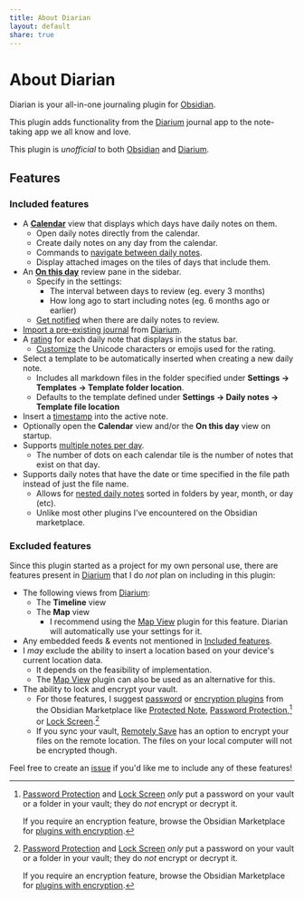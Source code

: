 ```yaml
---
title: About Diarian
layout: default
share: true
---
```

# About Diarian
Diarian is your all-in-one journaling plugin for [Obsidian](https://obsidian.md).

This plugin adds functionality from the [Diarium](https://diariumapp.com/) journal app to the note-taking app we all know and love.

This plugin is *unofficial* to both [Obsidian](https://obsidian.md/) and [Diarium](https://diariumapp.com/).
## Features
### Included features
- A **[Calendar](https://erallie.github.io/diarian/Instructions/Calendar.html)** view that displays which days have daily notes on them.
	- Open daily notes directly from the calendar.
	- Create daily notes on any day from the calendar.
	- Commands to [navigate between daily notes](https://erallie.github.io/diarian/Instructions/Calendar.html#editor-navigation).
	- Display attached images on the tiles of days that include them.
- An **[On this day](https://erallie.github.io/diarian/Instructions/On%20this%20day.html#on-this-day)** review pane in the sidebar.
	- Specify in the settings:
		- The interval between days to review (eg. every 3 months)
		- How long ago to start including notes (eg. 6 months ago or earlier)
	- [Get notified](https://erallie.github.io/diarian/Instructions/On%20this%20day.html#notifications) when there are daily notes to review.
- [Import a pre-existing journal](https://erallie.github.io/diarian/Instructions/Importer.html) from [Diarium](https://diariumapp.com/).
- A [rating](https://erallie.github.io/diarian/Instructions/Rating.html) for each daily note that displays in the status bar.
	- [Customize](https://erallie.github.io/diarian/Instructions/Rating.html#customization) the Unicode characters or emojis used for the rating.
- Select a template to be automatically inserted when creating a new daily note.
	- Includes all markdown files in the folder specified under **Settings → Templates → Template folder location**.
	- Defaults to the template defined under **Settings → Daily notes → Template file location**
- Insert a [timestamp](https://erallie.github.io/diarian/Instructions/Timestamp.html) into the active note.
- Optionally open the **Calendar** view and/or the **On this day** view on startup.
- Supports [multiple notes per day](https://erallie.github.io/diarian/Instructions/Multiple%20or%20nested%20daily%20notes.html#multiple-or-nested-daily-notes).
	- The number of dots on each calendar tile is the number of notes that exist on that day.
- Supports daily notes that have the date or time specified in the file path instead of just the file name.
	- Allows for [nested daily notes](https://erallie.github.io/diarian/Instructions/Multiple%20or%20nested%20daily%20notes.html#multiple-or-nested-daily-notes) sorted in folders by year, month, or day (etc).
	- Unlike most other plugins I’ve encountered on the Obsidian marketplace.

### Excluded features
Since this plugin started as a project for my own personal use, there are features present in [Diarium](https://diariumapp.com/) that I do *not* plan on including in this plugin:
- The following views from [Diarium](https://diariumapp.com/):
	- The **Timeline** view
	- The **Map** view
		- I recommend using the [Map View](https://obsidian.md/plugins?id=obsidian-map-view) plugin for this feature. Diarian will automatically use your settings for it.
- Any embedded feeds & events not mentioned in [Included features](index.md#included-features).
- I *may* exclude the ability to insert a location based on your device's current location data.
	- It depends on the feasibility of implementation.
	- The [Map View](https://obsidian.md/plugins?id=obsidian-map-view) plugin can also be used as an alternative for this.
- The ability to lock and encrypt your vault.
	- For those features, I suggest [password](https://obsidian.md/plugins?search=password) or [encryption plugins](https://obsidian.md/plugins?search=encrypt) from the Obsidian Marketplace like [Protected Note](https://obsidian.md/plugins?id=protected-note), [Password Protection](https://obsidian.md/plugins?id=password-protection),[^1] or [Lock Screen](https://obsidian.md/plugins?id=obsidian-lock-screen-plugin).[^1]
	- If you sync your vault, [Remotely Save](https://obsidian.md/plugins?id=remotely-save) has an option to encrypt your files on the remote location. The files on your local computer will not be encrypted though.

[^1]: [Password Protection](https://obsidian.md/plugins?id=password-protection) and [Lock Screen](https://obsidian.md/plugins?id=obsidian-lock-screen-plugin) *only* put a password on your vault or a folder in your vault; they do *not* encrypt or decrypt it.
	
	If you require an encryption feature, browse the Obsidian Marketplace for [plugins with encryption](https://obsidian.md/plugins?search=encrypt).

Feel free to create an [issue](https://github.com/Erallie/diarian/issues) if you'd like me to include any of these features!
